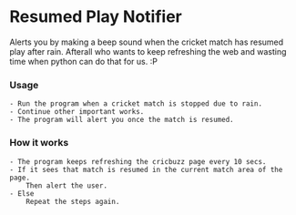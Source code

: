 # Resumed Play Notifier

Alerts you by making a beep sound when the cricket match has resumed play after rain.
Afterall who wants to keep refreshing the web and wasting time when python can do that for us. :P

### Usage

	- Run the program when a cricket match is stopped due to rain.
	- Continue other important works.
	- The program will alert you once the match is resumed.

### How it works
	
	- The program keeps refreshing the cricbuzz page every 10 secs.
	- If it sees that match is resumed in the current match area of the page.
		Then alert the user.
	- Else
		Repeat the steps again.
